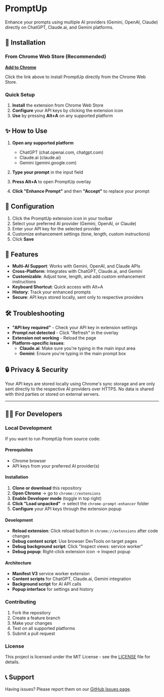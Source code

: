 # PromptUp

Enhance your prompts using multiple AI providers (Gemini, OpenAI, Claude) directly on ChatGPT, Claude.ai, and Gemini platforms.

## 🚀 Installation

### From Chrome Web Store (Recommended)

[**Add to Chrome**](# "Chrome Web Store link - to be added")

Click the link above to install PromptUp directly from the Chrome Web Store.

### Quick Setup

1. **Install** the extension from Chrome Web Store
2. **Configure** your API keys by clicking the extension icon
3. **Use** by pressing **Alt+A** on any supported platform

## ✨ How to Use

1. **Open any supported platform**
   - ChatGPT (chat.openai.com, chatgpt.com)
   - Claude.ai (claude.ai)
   - Gemini (gemini.google.com)

2. **Type your prompt** in the input field

3. **Press Alt+A** to open PromptUp overlay

4. **Click "Enhance Prompt"** and then **"Accept"** to replace your prompt

## 🔧 Configuration

1. Click the PromptUp extension icon in your toolbar
2. Select your preferred AI provider (Gemini, OpenAI, or Claude)
3. Enter your API key for the selected provider
4. Customize enhancement settings (tone, length, custom instructions)
5. Click **Save**

## 🎯 Features

- **Multi-AI Support**: Works with Gemini, OpenAI, and Claude APIs
- **Cross-Platform**: Integrates with ChatGPT, Claude.ai, and Gemini
- **Customizable**: Adjust tone, length, and add custom enhancement instructions
- **Keyboard Shortcut**: Quick access with Alt+A
- **History**: Track your enhanced prompts
- **Secure**: API keys stored locally, sent only to respective providers

## 🛠 Troubleshooting

- **"API key required"** - Check your API key in extension settings
- **Prompt not detected** - Click "Refresh" in the overlay
- **Extension not working** - Reload the page
- **Platform-specific issues**:
  - **Claude.ai**: Make sure you're typing in the main input area
  - **Gemini**: Ensure you're typing in the main prompt box

## 🔒 Privacy & Security

Your API keys are stored locally using Chrome's sync storage and are only sent directly to the respective AI providers over HTTPS. No data is shared with third parties or stored on external servers.

---

## 👩‍💻 For Developers

### Local Development

If you want to run PromptUp from source code:

#### Prerequisites

- Chrome browser
- API keys from your preferred AI provider(s)

#### Installation

1. **Clone or download** this repository
2. **Open Chrome** → go to `chrome://extensions`
3. **Enable Developer mode** (toggle in top right)
4. **Click "Load unpacked"** → select the `chrome-prompt-enhancer` folder
5. **Configure** your API keys through the extension popup

#### Development

- **Reload extension**: Click reload button in `chrome://extensions` after code changes
- **Debug content script**: Use browser DevTools on target pages
- **Debug background script**: Click "Inspect views: service worker"
- **Debug popup**: Right-click extension icon → Inspect popup

#### Architecture

- **Manifest V3** service worker extension
- **Content scripts** for ChatGPT, Claude.ai, Gemini integration
- **Background script** for AI API calls
- **Popup interface** for settings and history

### Contributing

1. Fork the repository
2. Create a feature branch
3. Make your changes
4. Test on all supported platforms
5. Submit a pull request

### License

This project is licensed under the MIT License - see the [LICENSE](LICENSE) file for details.

## 📞 Support

Having issues? Please report them on our [GitHub Issues page](https://github.com/asm3r96/chrome-prompt-enhancer/issues).